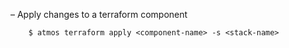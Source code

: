 – Apply changes to a terraform component

```
    $ atmos terraform apply <component-name> -s <stack-name>
```
